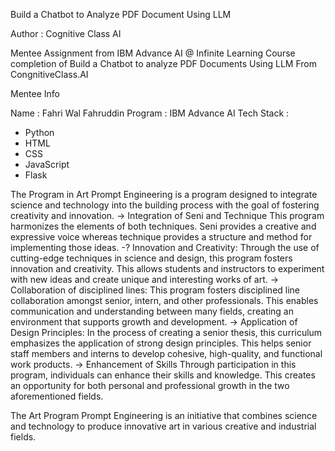 Build a Chatbot to Analyze PDF Document Using LLM

Author : Cognitive Class AI

Mentee Assignment from IBM Advance AI @ Infinite Learning Course completion of Build a Chatbot to analyze PDF Documents Using LLM From CongnitiveClass.AI

Mentee Info

Name : Fahri Wal Fahruddin
Program : IBM Advance AI
Tech Stack :
 - Python
 - HTML
 - CSS
 - JavaScript
 - Flask

The Program in Art Prompt Engineering is a program designed to integrate science and technology into the building process with the goal of fostering creativity and innovation.
-> Integration of Seni and Technique This program harmonizes the elements of both techniques. Seni provides a creative and expressive voice
   whereas technique provides a structure and method for implementing those ideas.
-? Innovation and Creativity: Through the use of cutting-edge techniques in science and design, this program fosters innovation and creativity. 
   This allows students and instructors to experiment with new ideas and create unique and interesting works of art.
-> Collaboration of disciplined lines: This program fosters disciplined line collaboration amongst senior, intern, and other professionals. 
   This enables communication and understanding between many fields, creating an environment that supports growth and development.
-> Application of Design Principles: In the process of creating a senior thesis, this curriculum emphasizes the application of strong design principles. 
   This helps senior staff members and interns to develop cohesive, high-quality, and functional work products.
-> Enhancement of Skills Through participation in this program, individuals can enhance their skills and knowledge. 
   This creates an opportunity for both personal and professional growth in the two aforementioned fields.

The Art Program Prompt Engineering is an initiative that combines science and technology to produce innovative art in various creative and industrial fields.
